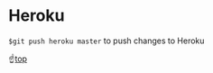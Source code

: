 # <a name="top">Heroku</a>

`$git push heroku master` to push changes to Heroku

:point_up:[top](#top)
